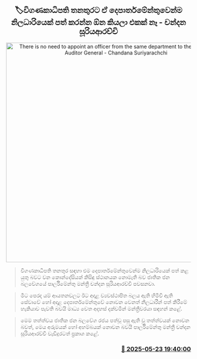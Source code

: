 <p align='center'><b><h2 align='center' title='There is no need to appoint an officer from the same department to the position of Auditor General - Chandana Suriyarachchi'>🏷විගණකාධිපති තනතුරට ඒ දෙපාර්තමේන්තුවෙන්ම නිලධාරියෙක් පත් කරන්න ඕන කියලා එකක් නෑ - චන්දන සූරියආරච්චි</h2></b></p>
<p align='center'><img src='https://helakuru.sgp1.cdn.digitaloceanspaces.com/esana/images/lib/chandana-sooriyaarachchi.jpg' width='600' alt='There is no need to appoint an officer from the same department to the position of Auditor General - Chandana Suriyarachchi'></p>

> විගණකාධිපති තනතුර සඳහා එම දෙපාර්තමේන්තුවෙන්ම නිලධාරියෙක් පත් කළ යුතු බවට වන කොන්දේසියක් කිසිඳු ස්ථානයක නොමැති බව ජාතික ජන බලවේගයේ පාර්ලිමේන්තු මන්ත්‍රී චන්දන සූරියආරච්චි පවසනවා.

> මීට පෙරද යම් ආයතනවලට ඊට අදාළ ව්‍යවස්ථාපිත බලය ඇති හිමිවී ඇති සේවාවේ හෝ අදාළ දෙපාර්තමේන්තුවේ නොවන වෙනත් නිලධාරීන් පත් කිරීමේ හැකියාව පැවති බවයි මාධ්‍ය වෙත අදහස් දක්වමින් මන්ත්‍රීවරයා සඳහන් කළේ.

> මෙම තත්ත්වය ජාතික ජන බලවේග රජය පත්වූ පසු ඇති වූ තත්ත්වයක් නොවන බවත්, මෙය අරුමයක් හෝ අහම්බයක් නොවන බවයි පාර්ලිමේන්තු මන්ත්‍රී චන්දන සූරියආරච්චි වැඩිදුරටත් ප්‍රකාශ කළේ. 



<h3 align='right'><a href='https://www.helakuru.lk/esana/p/110385/'>📅 2025-05-23 19:40:00</a></h3>
